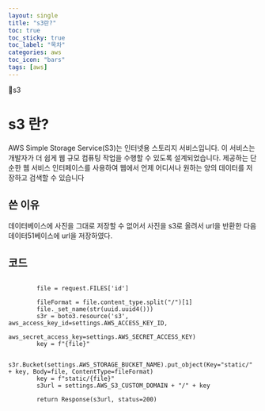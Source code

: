 ```yaml
---
layout: single
title: "s3란?"
toc: true
toc_sticky: true
toc_label: "목차"
categories: aws
toc_icon: "bars"
tags: [aws]
---
```


📘s3

# s3 란?
AWS Simple Storage Service(S3)는 인터넷용 스토리지 서비스입니다. 이 서비스는 개발자가 더 쉽게 웹 규모 컴퓨팅 작업을 수행할 수 있도록 설계되었습니다. 
제공하는 단순한 웹 서비스 인터페이스를 사용하여 웹에서 언제 어디서나 원하는 양의 데이터를 저장하고 검색할 수 있습니다

## 쓴 이유
데이터베이스에 사진을 그대로 저장할 수 없어서 사진을 s3로 올려서 url을 반환한 다음 데이터51베이스에 url을 저장하였다.

## 코드

```

        file = request.FILES['id']

        fileFormat = file.content_type.split("/")[1]
        file._set_name(str(uuid.uuid4()))
        s3r = boto3.resource('s3', aws_access_key_id=settings.AWS_ACCESS_KEY_ID,
                             aws_secret_access_key=settings.AWS_SECRET_ACCESS_KEY)
        key = f"{file}"

        s3r.Bucket(settings.AWS_STORAGE_BUCKET_NAME).put_object(Key="static/" + key, Body=file, ContentType=fileFormat)
        key = f"static/{file}"
        s3url = settings.AWS_S3_CUSTOM_DOMAIN + "/" + key
  
        return Response(s3url, status=200)
        
        
```